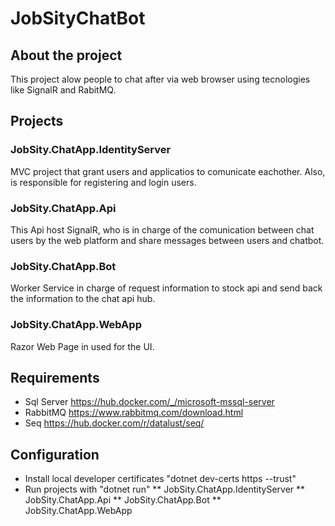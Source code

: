 # JobSityChatBot

## About the project

This project alow people to chat after via web browser using tecnologies like SignalR and RabitMQ.

## Projects

### JobSity.ChatApp.IdentityServer

MVC project that grant users and applicatios to comunicate eachother. Also, is responsible for registering and login users.

### JobSity.ChatApp.Api

This Api host SignalR, who is in charge of the comunication between chat users by the web platform and share messages between 
users and chatbot.

### JobSity.ChatApp.Bot

Worker Service in charge of request information to stock api and send back the information to the chat api hub.

### JobSity.ChatApp.WebApp

Razor Web Page in used for the UI.

## Requirements

* Sql Server https://hub.docker.com/_/microsoft-mssql-server
* RabbitMQ https://www.rabbitmq.com/download.html
* Seq https://hub.docker.com/r/datalust/seq/

## Configuration

* Install local developer certificates "dotnet dev-certs https --trust"
* Run projects with "dotnet run"
    ** JobSity.ChatApp.IdentityServer
    ** JobSity.ChatApp.Api
    ** JobSity.ChatApp.Bot
    ** JobSity.ChatApp.WebApp
